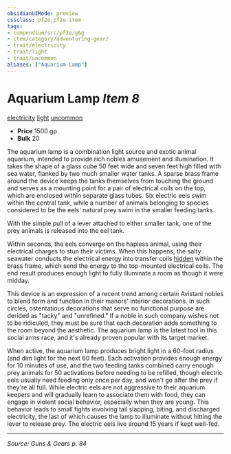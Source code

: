 ```yaml
---
obsidianUIMode: preview
cssclass: pf2e,pf2e-item
tags:
- compendium/src/pf2e/g&g
- item/category/adventuring-gear/
- trait/electricity
- trait/light
- trait/uncommon
aliases: ["Aquarium Lamp"]
---
```

# Aquarium Lamp *Item 8*  
[electricity](rules/traits/electricity.md "Electricity Energy & Element Trait")  [light](rules/traits/light.md "Light Effect Trait")  [uncommon](rules/traits/uncommon.md "Uncommon Rarity Trait")  

- **Price** 1500 gp
- **Bulk** 20

The aquarium lamp is a combination light source and exotic animal aquarium, intended to provide rich nobles amusement and illumination. It takes the shape of a glass cube 50 feet wide and seven feet high filled with sea water, flanked by two much smaller water tanks. A sparse brass frame around the device keeps the tanks themselves from touching the ground and serves as a mounting point for a pair of electrical coils on the top, which are enclosed within separate glass tubes. Six electric eels swim within the central tank, while a number of animals belonging to species considered to be the eels' natural prey swim in the smaller feeding tanks.

With the simple pull of a lever attached to either smaller tank, one of the prey animals is released into the eel tank.

Within seconds, the eels converge on the hapless animal, using their electrical charges to stun their victims. When this happens, the salty seawater conducts the electrical energy into transfer coils [hidden](rules/conditions.md#Hidden) within the brass frame, which send the energy to the top-mounted electrical coils. The end result produces enough light to fully illuminate a room as though it were midday.

This device is an expression of a recent trend among certain Avistani nobles to blend form and function in their manors' interior decorations. In such circles, ostentatious decorations that serve no functional purpose are derided as "tacky" and "unrefined." If a noble in such company wishes not to be ridiculed, they must be sure that each decoration adds something to the room beyond the aesthetic. The aquarium lamp is the latest tool in this social arms race, and it's already proven popular with its target market.

When active, the aquarium lamp produces bright light in a 60-foot radius (and dim light for the next 60 feet). Each activation provides enough energy for 10 minutes of use, and the two feeding tanks combined carry enough prey animals for 50 activations before needing to be refilled, though electric eels usually need feeding only once per day, and won't go after the prey if they're all full. While electric eels are not aggressive to their aquarium keepers and will gradually learn to associate them with food, they can engage in violent social behavior, especially when they are young. This behavior leads to small fights involving tail slapping, biting, and discharged electricity, the last of which causes the lamp to illuminate without hitting the lever to release prey. The electric eels live around 15 years if kept well-fed.


---
*Source: Guns & Gears p. 84*